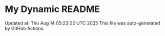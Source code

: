 # My Dynamic README
Updated at: Thu Aug 14 05:23:02 UTC 2025
This file was auto-generated by GitHub Actions.
